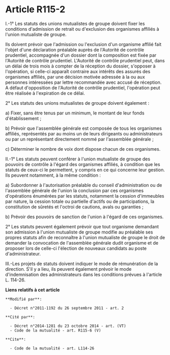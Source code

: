 # Article R115-2

I.-1° Les statuts des unions mutualistes de groupe doivent fixer les conditions d'admission de retrait ou d'exclusion des
organismes affiliés à l'union mutualiste de groupe. 

Ils doivent prévoir que l'admission ou l'exclusion d'un organisme affilié fait l'objet d'une déclaration préalable auprès de
l'Autorité de contrôle prudentiel, accompagnée d'un dossier dont la composition est     fixée par l'Autorité de contrôle
prudentiel. L'Autorité de contrôle prudentiel peut, dans un délai de trois mois à compter de la réception du dossier,
s'opposer à l'opération, si celle-ci apparaît contraire aux intérêts des assurés des organismes affiliés, par une décision
motivée adressée à la ou aux personnes intéressées par lettre recommandée avec accusé de réception. A défaut d'opposition de
l'Autorité de contrôle prudentiel, l'opération peut être réalisée à l'expiration de ce délai. 

2° Les statuts des unions mutualistes de groupe doivent également : 

a) Fixer, sans être tenus par un minimum, le montant de leur fonds d'établissement ; 

b) Prévoir que l'assemblée générale est composée de tous les organismes affiliés, représentés par au moins un de leurs
dirigeants ou administrateurs ou par un représentant directement nommé par l'assemblée générale ; 

c) Déterminer le nombre de voix dont dispose chacun de ces organismes. 

II.-1° Les statuts peuvent conférer à l'union mutualiste de groupe des pouvoirs de contrôle à l'égard des organismes
affiliés, à condition que les statuts de ceux-ci le permettent, y compris en ce qui concerne leur gestion. Ils peuvent
notamment, à la même condition : 

a) Subordonner à l'autorisation préalable du conseil d'administration ou de l'assemblée générale de l'union la conclusion par
ces organismes d'opérations énumérées par les statuts, notamment la cession d'immeubles par nature, la cession totale ou
partielle d'actifs ou de participations, la constitution de sûretés et l'octroi de cautions, avals ou garanties ; 

b) Prévoir des pouvoirs de sanction de l'union à l'égard de ces organismes. 

2° Les statuts peuvent également prévoir que tout organisme demandant son admission à l'union mutualiste de groupe modifie au
préalable ses propres statuts afin de reconnaître à l'union mutualiste de groupe le droit de demander la convocation de
l'assemblée générale dudit organisme et de proposer lors de celle-ci l'élection de nouveaux candidats au poste
d'administrateur. 

III.-Les projets de statuts doivent indiquer le mode de rémunération de la direction. S'il y a lieu, ils peuvent également
prévoir le mode d'indemnisation des administrateurs dans les conditions prévues à l'article L. 114-26.

**Liens relatifs à cet article**

	**Modifié par**:

	  - Décret n°2011-1192 du 26 septembre 2011 - art. 2

	**Cité par**:

	  - Décret n°2014-1281 du 23 octobre 2014 - art. (VT)
	  - Code de la mutualité - art. R115-6 (V)

	**Cite**:

	  - Code de la mutualité - art. L114-26
